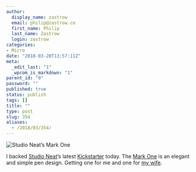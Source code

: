 ```yaml
---
author:
  display_name: zastrow
  email: philip@zastrow.co
  first_name: Philip
  last_name: Zastrow
  login: zastrow
categories:
- Micro
date: "2018-03-20T13:57:11Z"
meta:
  _edit_last: "1"
  _wpcom_is_markdown: "1"
parent_id: "0"
password: ""
published: true
status: publish
tags: []
title: ""
type: post
slug: 354
aliases:
  - /2018/03/354/
---
```

<p><img src="/assets/2018/03/1521568607.jpeg" alt="Studio Neat’s Mark One" /></p>
<p>I backed <a href="http://studioneat.com">Studio Neat</a>’s latest <a href="https://www.kickstarter.com/projects/danprovost/mark-one-a-minimal-durable-retractable-pen">Kickstarter</a> today. The <a href="https://www.kickstarter.com/projects/danprovost/mark-one-a-minimal-durable-retractable-pen">Mark One</a> is an elegant and simple pen design. Getting one for me and one for <a href="https://inksprout.com">my wife</a>.</p>
